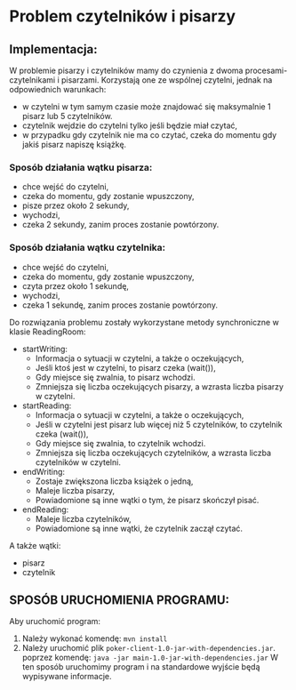 # Problem czytelników i pisarzy
## Implementacja:
W problemie pisarzy i czytelników mamy do czynienia z dwoma procesami- czytelnikami i pisarzami. Korzystają one ze wspólnej
czytelni, jednak na odpowiednich warunkach:
- w czytelni w tym samym czasie może znajdować się maksymalnie 1 pisarz lub 5 czytelników.
- czytelnik wejdzie do czytelni tylko jeśli będzie miał czytać,
- w przypadku gdy czytelnik nie ma co czytać, czeka do momentu gdy jakiś pisarz napiszę książkę.
### Sposób działania wątku pisarza:
- chce wejść do czytelni,
- czeka do momentu, gdy zostanie wpuszczony,
- pisze przez około 2 sekundy,
- wychodzi,
- czeka 2 sekundy, zanim proces zostanie powtórzony.

### Sposób działania wątku czytelnika:
- chce wejść do czytelni,
- czeka do momentu, gdy zostanie wpuszczony,
- czyta przez około 1 sekundę,
- wychodzi,
- czeka 1 sekundę, zanim proces zostanie powtórzony.

Do rozwiązania problemu zostały wykorzystane metody synchroniczne w klasie ReadingRoom:
- startWriting:
    + Informacja o sytuacji w czytelni, a także o oczekujących,
    + Jeśli ktoś jest w czytelni, to pisarz czeka (wait()),
    + Gdy miejsce się zwalnia, to pisarz wchodzi.
    + Zmniejsza się liczba oczekujących pisarzy, a wzrasta liczba pisarzy w czytelni.
- startReading:
  + Informacja o sytuacji w czytelni, a także o oczekujących,
  + Jeśli w czytelni jest pisarz lub więcej niż 5 czytelników, to czytelnik czeka (wait()),
  + Gdy miejsce się zwalnia, to czytelnik wchodzi.
  + Zmniejsza się liczba oczekujących czytelników, a wzrasta liczba czytelników w czytelni.
- endWriting:
  + Zostaje zwiększona liczba książek o jedną,
  + Maleje liczba pisarzy,
  + Powiadomione są inne wątki o tym, że pisarz skończył pisać.
- endReading:
  + Maleje liczba czytelników,
  + Powiadomione są inne wątki, że czytelnik zaczął czytać.

A także wątki:
- pisarz
- czytelnik

## SPOSÓB URUCHOMIENIA PROGRAMU:
Aby uruchomić program:
1) Należy wykonać komendę:
   ```mvn install```
2) Należy uruchomić plik ```poker-client-1.0-jar-with-dependencies.jar```.
   poprzez komendę:
   ```java -jar main-1.0-jar-with-dependencies.jar```
   W ten sposób uruchomimy program i na standardowe wyjście będą wypisywane informacje.
